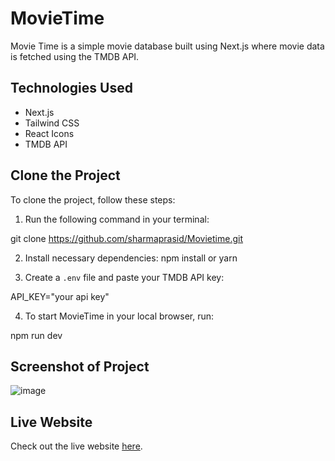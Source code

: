 # MovieTime

Movie Time is a simple movie database built using Next.js where movie data is fetched using the TMDB API.

## Technologies Used

- Next.js
- Tailwind CSS
- React Icons
- TMDB API

## Clone the Project

To clone the project, follow these steps:

1. Run the following command in your terminal:

git clone https://github.com/sharmaprasid/Movietime.git

2. Install necessary dependencies:
npm install or yarn

3. Create a `.env` file and paste your TMDB API key:

API_KEY="your api key"

4. To start MovieTime in your local browser, run:

npm run dev
## Screenshot of Project
![image](https://user-images.githubusercontent.com/51880083/233994145-88e69e7f-fee8-4019-993a-0525393b6c0c.png)

## Live Website

Check out the live website [here](https://movietime-en83dp848-sharmaprasid.vercel.app/).



